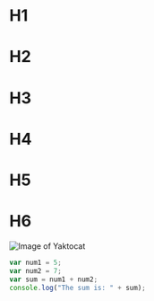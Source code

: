 # H1
# H2
# H3
# H4
# H5
# H6

![Image of Yaktocat](https://octodex.github.com/images/yaktocat.png)

```javascript
var num1 = 5;
var num2 = 7;
var sum = num1 + num2;
console.log("The sum is: " + sum);
```
